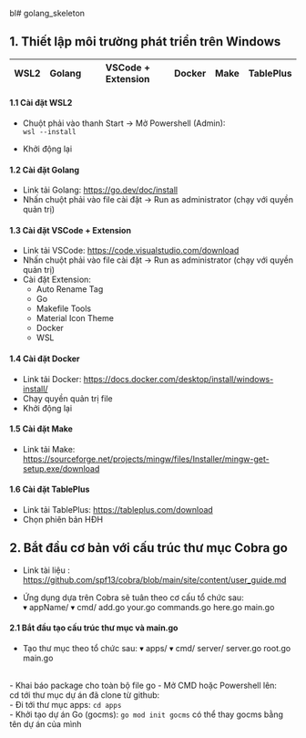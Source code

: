 bl# golang_skeleton

## 1. Thiết lập môi trường phát triển trên Windows

| WSL2 | Golang | VSCode + Extension | Docker | Make | TablePlus |
| - | - | - | - | - | - |

#### 1.1 Cài đặt WSL2
- Chuột phải vào thanh Start -> Mở Powershell (Admin): </br>
<code>wsl --install</code> </br>

- Khởi động lại

#### 1.2 Cài đặt Golang
- Link tải Golang: <link href="https://go.dev/doc/install">https://go.dev/doc/install</link> </br>
- Nhấn chuột phải vào file cài đặt -> Run as administrator (chạy với quyền quản trị) </br>

#### 1.3 Cài đặt VSCode + Extension
- Link tải VSCode: <link href="https://code.visualstudio.com/download">https://code.visualstudio.com/download</link></br>
- Nhấn chuột phải vào file cài đặt -> Run as administrator (chạy với quyền quản trị) </br>
- Cài đặt Extension: </br>
    <ul>
      <li>Auto Rename Tag</li>
      <li>Go</li>
      <li>Makefile Tools</li>
      <li>Material Icon Theme</li>
      <li>Docker</li>
      <li>WSL</li>
    </ul>
    
#### 1.4 Cài đặt Docker
- Link tải Docker: <link href="https://docs.docker.com/desktop/install/windows-install/">https://docs.docker.com/desktop/install/windows-install/</link></br>
- Chạy quyền quản trị file
- Khởi động lại

#### 1.5 Cài đặt Make
- Link tải Make: <link href="https://sourceforge.net/projects/mingw/files/Installer/mingw-get-setup.exe/download">https://sourceforge.net/projects/mingw/files/Installer/mingw-get-setup.exe/download</link></br>

#### 1.6 Cài đặt TablePlus
- Link tải TablePlus: <link href="https://tableplus.com/download">https://tableplus.com/download</link></br>
- Chọn phiên bản HĐH


## 2. Bắt đầu cơ bản với cấu trúc thư mục Cobra go
- Link tài liệu : <link href="https://github.com/spf13/cobra/blob/main/site/content/user_guide.md">https://github.com/spf13/cobra/blob/main/site/content/user_guide.md</link> </br>

- Ứng dụng dựa trên Cobra sẽ tuân theo cơ cấu tổ chức sau: </br>
  ▾ appName/
    ▾ cmd/
        add.go
        your.go
        commands.go
        here.go
      main.go

#### 2.1 Bắt đầu tạo cấu trúc thư mục và main.go

- Tạo thư mục theo tổ chức sau:
  ▾ apps/
    ▾ cmd/
        server/
          server.go
        root.go
      main.go
</br>
- Khai báo package cho toàn bộ file go
- Mở CMD hoặc Powershell lên: </br>
  cd tới thư mục dự án đã clone từ github: </br>
- Đi tới thư mục apps: <code>cd apps</code> </br>
- Khởi tạo dự án Go (gocms): <code>go mod init gocms</code> có thể thay gocms bằng tên dự án của mình


